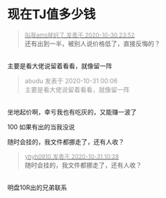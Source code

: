 # 现在TJ值多少钱


<div class="quote"><blockquote><font size="2"><a href="https://www.hostloc.com/forum.php?mod=redirect&amp;goto=findpost&amp;pid=9378894&amp;ptid=760419" target="_blank"><font color="#999999">叫我ams就好了 发表于 2020-10-30 23:52</font></a></font><br />
还有出到一半，被别人说价格低了，直接反悔的？</blockquote></div><br />
主要是看大佬说留着看看，就像留一阵<img src="static/image/smiley/default/lol.gif" smilieid="12" border="0" alt="" />

<div class="quote"><blockquote><font color="#999999">abudu 发表于 2020-10-31 00:06</font><br />
<font color="#999999">主要是看大佬说留着看看，就像留一阵</font></blockquote></div><br />
坐地起价啊，幸亏我也有吃灰的，又能赚一波了

100 如果有出的当我没说

随时会挂的，我文件都挪走了，还有人收？

<div class="quote"><blockquote><font size="2"><a href="https://www.hostloc.com/forum.php?mod=redirect&amp;goto=findpost&amp;pid=9379634&amp;ptid=760419" target="_blank"><font color="#999999">yhyh0910 发表于 2020-10-31 10:28</font></a></font><br />
随时会挂的，我文件都挪走了，还有人收？</blockquote></div><br />
明盘10R出的兄弟联系
